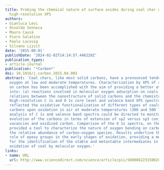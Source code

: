 ```yaml
---
title: Probing the chemical nature of surface oxides during coal char oxidation by
  high-resolution XPS
authors:
- Gianluca Levi
- Osvalda Senneca
- Mauro Causà
- Piero Salatino
- Paolo Lacovig
- Silvano Lizzit
date: '2015-08-01'
publishDate: '2024-02-02T14:14:57.446228Z'
publication_types:
- article-journal
publication: '*Carbon*'
doi: 10.1016/j.carbon.2015.04.003
abstract: 'Coal chars, like most solid carbons, have a pronounced tendency to chemisorb
  oxygen at low and moderate temperatures. Characterization by XPS of surface oxides
  on carbon has been accomplished with the aim of providing a better atomistic insight
  into: (a) reactions involved in molecular oxygen adsorption on coals and (b) the
  relations between the nanostructure of solid carbons and the chemistry of oxidation.
  High-resolution C 1s and O 1s core level and valence band XPS spectra effectively
  reflected the oxidative functionalization of different types of coals and synthetic
  carbons upon oxidation in air at moderate temperatures (300 and 500 ??C). More specifically,
  analysis of C 1s and valence band spectra could be directed to monitor the structural
  evolution of the carbons in terms of extension of sp2 versus sp3 conjugation, carbon
  vacancies and oxidized carbon. Comparison of the O 1s spectra, on the other hand,
  provided a tool to characterize the nature of oxygen bonding on carbon and to determine
  the relative abundance of carbon-oxygen species. Results underline the important
  role of epoxy groups in the early stages of oxidation, providing a mechanistic framework
  for the identification of the stable and metastable intermediates in the heterogeneous
  oxidation of coal by molecular oxygen.'
links:
- name: URL
  url: http://www.sciencedirect.com/science/article/pii/S0008622315002833
---
```

